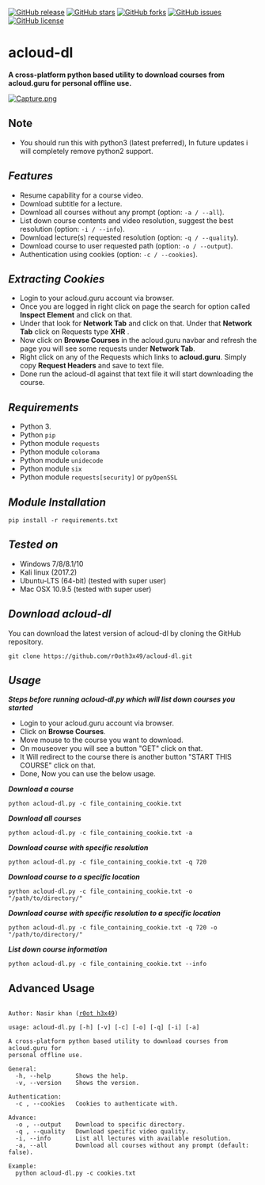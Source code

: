 [![GitHub release](https://img.shields.io/badge/release-v0.1-brightgreen.svg?style=flat-square)](https://github.com/r0oth3x49/acloud-dl/releases/tag/v0.1)
[![GitHub stars](https://img.shields.io/github/stars/r0oth3x49/acloud-dl.svg?style=flat-square)](https://github.com/r0oth3x49/acloud-dl/stargazers)
[![GitHub forks](https://img.shields.io/github/forks/r0oth3x49/acloud-dl.svg?style=flat-square)](https://github.com/r0oth3x49/acloud-dl/network)
[![GitHub issues](https://img.shields.io/github/issues/r0oth3x49/acloud-dl.svg?style=flat-square)](https://github.com/r0oth3x49/acloud-dl/issues)
[![GitHub license](https://img.shields.io/github/license/r0oth3x49/acloud-dl.svg?style=flat-square)](https://github.com/r0oth3x49/acloud-dl/blob/master/LICENSE)

# acloud-dl
**A cross-platform python based utility to download courses from acloud.guru for personal offline use.**

[![Capture.png](https://s26.postimg.cc/h8nxkvydl/Capture.png)](https://postimg.cc/image/nz4eublj9/)

## Note
  - You should run this with python3 (latest preferred), In future updates i will completely remove python2 support.

## ***Features***

- Resume capability for a course video.
- Download subtitle for a lecture.
- Download all courses without any prompt (option: `-a / --all`).
- List down course contents and video resolution, suggest the best resolution (option: `-i / --info`).
- Download lecture(s) requested resolution (option: `-q / --quality`).
- Download course to user requested path (option: `-o / --output`).
- Authentication using cookies (option: `-c / --cookies`).

## ***Extracting Cookies***

 - Login to your acloud.guru account via browser.
 - Once you are logged in right click on page the search for option called **Inspect Element** and click on that.
 - Under that look for **Network Tab** and click on that. Under that **Network Tab** click on Requests type **XHR** .
 - Now click on **Browse Courses** in the acloud.guru navbar and refresh the page you will see some requests under **Network Tab**.
 - Right click on any of the Requests which links to **acloud.guru**. Simply copy **Request Headers** and save to text file.
 - Done run the acloud-dl against that text file it will start downloading the course.

## ***Requirements***

- Python 3.
- Python `pip`
- Python module `requests`
- Python module `colorama`
- Python module `unidecode`
- Python module `six`
- Python module `requests[security]` or `pyOpenSSL`

## ***Module Installation***

	pip install -r requirements.txt
	
## ***Tested on***

- Windows 7/8/8.1/10
- Kali linux (2017.2)
- Ubuntu-LTS (64-bit) (tested with super user)
- Mac OSX 10.9.5 (tested with super user)
 
## ***Download acloud-dl***

You can download the latest version of acloud-dl by cloning the GitHub repository.

	git clone https://github.com/r0oth3x49/acloud-dl.git


## ***Usage***

***Steps before running acloud-dl.py which will list down courses you started***
 - Login to your acloud.guru account via browser.
 - Click on **Browse Courses**.
 - Move mouse to the course you want to download.
 - On mouseover you will see a button "GET" click on that.
 - It Will redirect to the course there is another button "START THIS COURSE" click on that.
 - Done, Now you can use the below usage.


***Download a course***

    python acloud-dl.py -c file_containing_cookie.txt

***Download all courses***

    python acloud-dl.py -c file_containing_cookie.txt -a
  
***Download course with specific resolution***

    python acloud-dl.py -c file_containing_cookie.txt -q 720
  
***Download course to a specific location***

    python acloud-dl.py -c file_containing_cookie.txt -o "/path/to/directory/"
  
***Download course with specific resolution to a specific location***

    python acloud-dl.py -c file_containing_cookie.txt -q 720 -o "/path/to/directory/"

***List down course information***

    python acloud-dl.py -c file_containing_cookie.txt --info


## **Advanced Usage**

<pre><code>
Author: Nasir khan (<a href="http://r0oth3x49.herokuapp.com/">r0ot h3x49</a>)

usage: acloud-dl.py [-h] [-v] [-c] [-o] [-q] [-i] [-a]

A cross-platform python based utility to download courses from acloud.guru for
personal offline use.

General:
  -h, --help       Shows the help.
  -v, --version    Shows the version.

Authentication:
  -c , --cookies   Cookies to authenticate with.

Advance:
  -o , --output    Download to specific directory.
  -q , --quality   Download specific video quality.
  -i, --info       List all lectures with available resolution.
  -a, --all        Download all courses without any prompt (default: false).

Example:
  python acloud-dl.py -c cookies.txt
</code></pre>
